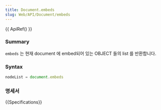 ```yaml
---
title: Document.embeds
slug: Web/API/Document/embeds
---
```


{{ ApiRef() }}

### Summary

`embeds` 는 현재 document 에 embed되어 있는 OBJECT 들의 list 를 반환합니다.

### Syntax

```js
nodeList = document.embeds
```

### 명세서

{{Specifications}}
